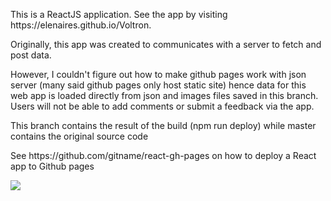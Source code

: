 <p>This is a ReactJS application. See the app by visiting https://elenaires.github.io/Voltron.</p>
<p>Originally, this app was created to communicates with a server to fetch and post data.</p>
<p>However, I couldn't figure out how to make github pages work with json server (many said github pages only host static site) hence data for this web app is loaded directly from json and images files saved in this branch. Users will not be able to add comments or submit a feedback via the app.</p>
<p>This branch contains the result of the build (npm run deploy) while master contains the original source code</p>
<p>See https://github.com/gitname/react-gh-pages on how to deploy a React app to Github pages </p>
<p><img src="https://elenaires.github.io/Voltron/images/homepage.png"/></p>
